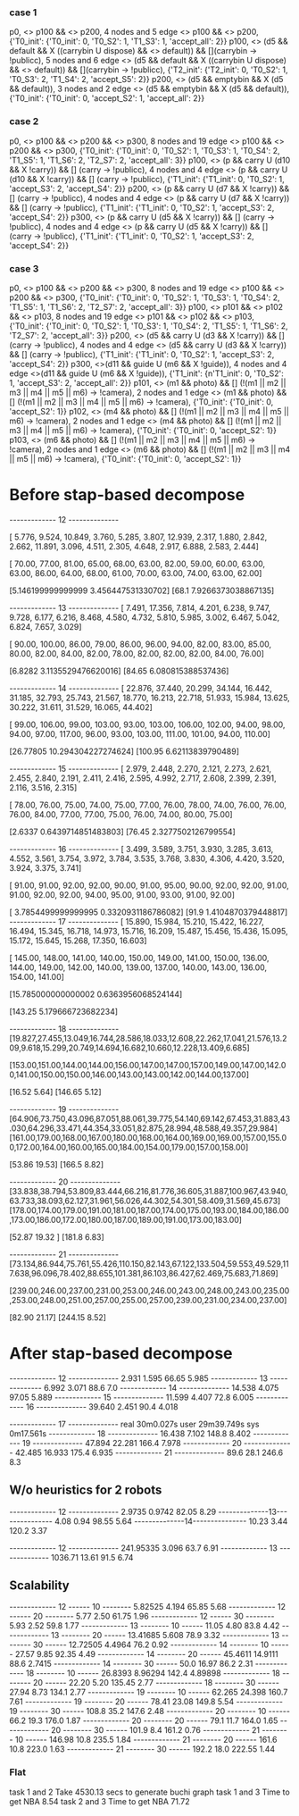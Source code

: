 ### case 1
 p0, <> p100 && <> p200, 4 nodes and 5 edge
 <> p100 && <> p200, {'T0_init': {'T0_init': 0, 'T0_S2': 1, 'T1_S3': 1, 'accept_all': 2}}
 p100, <> (d5 && default && X ((carrybin U dispose) && <> default)) && [](carrybin -> !publicc), 5 nodes and 6 edge
 <> (d5 && default && X ((carrybin U dispose) && <> default)) && [](carrybin -> !publicc), {'T2_init': {'T2_init': 0, 'T0_S2': 1, 'T0_S3': 2, 'T1_S4': 2, 'accept_S5': 2}}
 p200, <> (d5 && emptybin && X (d5 && default)), 3 nodes and 2 edge
 <> (d5 && emptybin && X (d5 && default)), {'T0_init': {'T0_init': 0, 'accept_S2': 1, 'accept_all': 2}}

### case 2
p0, <> p100 && <> p200 && <> p300, 8 nodes and 19 edge
 <> p100 && <> p200 && <> p300, {'T0_init': {'T0_init': 0, 'T0_S2': 1, 'T0_S3': 1, 'T0_S4': 2, 'T1_S5': 1, 'T1_S6': 2, 'T2_S7': 2, 'accept_all': 3}}
 p100, <> (p && carry U (d10 && X !carry)) && [] (carry -> !publicc), 4 nodes and 4 edge
 <> (p && carry U (d10 && X !carry)) && [] (carry -> !publicc), {'T1_init': {'T1_init': 0, 'T0_S2': 1, 'accept_S3': 2, 'accept_S4': 2}}
 p200, <> (p && carry U (d7 && X !carry)) && [] (carry -> !publicc), 4 nodes and 4 edge
 <> (p && carry U (d7 && X !carry)) && [] (carry -> !publicc), {'T1_init': {'T1_init': 0, 'T0_S2': 1, 'accept_S3': 2, 'accept_S4': 2}}
 p300, <> (p && carry U (d5 && X !carry)) && [] (carry -> !publicc), 4 nodes and 4 edge
 <> (p && carry U (d5 && X !carry)) && [] (carry -> !publicc), {'T1_init': {'T1_init': 0, 'T0_S2': 1, 'accept_S3': 2, 'accept_S4': 2}}

### case 3 
p0, <> p100 && <> p200 && <> p300, 8 nodes and 19 edge
 <> p100 && <> p200 && <> p300, {'T0_init': {'T0_init': 0, 'T0_S2': 1, 'T0_S3': 1, 'T0_S4': 2, 'T1_S5': 1, 'T1_S6': 2, 'T2_S7': 2, 'accept_all': 3}}
 p100, <> p101 && <> p102 && <> p103, 8 nodes and 19 edge
 <> p101 && <> p102 && <> p103, {'T0_init': {'T0_init': 0, 'T0_S2': 1, 'T0_S3': 1, 'T0_S4': 2, 'T1_S5': 1, 'T1_S6': 2, 'T2_S7': 2, 'accept_all': 3}}
 p200, <> (d5 && carry U (d3 && X !carry)) && [] (carry -> !publicc), 4 nodes and 4 edge
 <> (d5 && carry U (d3 && X !carry)) && [] (carry -> !publicc), {'T1_init': {'T1_init': 0, 'T0_S2': 1, 'accept_S3': 2, 'accept_S4': 2}}
 p300, <>(d11 && guide U (m6 && X !guide)), 4 nodes and 4 edge
 <>(d11 && guide U (m6 && X !guide)), {'T1_init': {n'T1_init': 0, 'T0_S2': 1, 'accept_S3': 2, 'accept_all': 2}}
 p101, <> (m1 && photo) && [] (!(m1 || m2 || m3 || m4 || m5 || m6) -> !camera), 2 nodes and 1 edge
 <> (m1 && photo) && [] (!(m1 || m2 || m3 || m4 || m5 || m6) -> !camera), {'T0_init': {'T0_init': 0, 'accept_S2': 1}}
 p102, <> (m4 && photo) && [] (!(m1 || m2 || m3 || m4 || m5 || m6) -> !camera), 2 nodes and 1 edge
 <> (m4 && photo) && [] (!(m1 || m2 || m3 || m4 || m5 || m6) -> !camera), {'T0_init': {'T0_init': 0, 'accept_S2': 1}}
 p103, <> (m6 && photo) && [] (!(m1 || m2 || m3 || m4 || m5 || m6) -> !camera), 2 nodes and 1 edge
 <> (m6 && photo) && [] (!(m1 || m2 || m3 || m4 || m5 || m6) -> !camera), {'T0_init': {'T0_init': 0, 'accept_S2': 1}}

# Before stap-based decompose

------------- 12 --------------

[   5.776,  9.524,  10.849,  3.760,  5.285,  3.807,  12.939,  2.317,  1.880,  2.842,  2.662,  11.891,  3.096,  4.511,  2.305,  4.648,  2.917,  6.888,  2.583,  2.444]

[  70.00,  77.00,  81.00,  65.00,  68.00,  63.00,  82.00,  59.00,  60.00,  63.00,  63.00,  86.00,  64.00,  68.00,  61.00,  70.00,  63.00,  74.00,  63.00,  62.00]

[5.146199999999999 3.456447531330702]
[68.1 7.9266373038867135]

------------- 13 --------------
[   7.491,  17.356,  7.814,  4.201,  6.238,  9.747,  9.728,  6.177,  6.216,  8.468,  4.580,  4.732,  5.810,  5.985,  3.002,  6.467,  5.042,  6.824,  7.657,  3.029]

[  90.00,  100.00,  86.00,  79.00,  86.00,  96.00,  94.00,  82.00,  83.00,  85.00,  80.00,  82.00,  84.00,  82.00,  78.00,  82.00,  82.00,  82.00,  84.00,  76.00]

[6.8282 3.1135529476620016]
[84.65 6.080815388537436]

------------- 14 --------------
[   22.876,  37.440,  20.299,  34.144,  16.442,  31.185,  32.793,  25.743,  21.567,  18.770,  16.213,  22.718,  51.933,  15.984,  13.625,  30.222,  31.611,  31.529,  16.065,  44.402]

[  99.00,  106.00,  99.00,  103.00,  93.00,  103.00,  106.00,  102.00,  94.00,  98.00,  94.00,  97.00,  117.00,  96.00,  93.00,  103.00,  111.00,  101.00,  94.00,  110.00]

[26.77805 10.294304227274624]
[100.95 6.62113839790489]

------------- 15 --------------
[  2.979,  2.448,  2.270,  2.121,  2.273,  2.621,  2.455,  2.840,  2.191,  2.411,  2.416,  2.595,  4.992,  2.717,  2.608,  2.399,  2.391,  2.116,  3.516,  2.315]

[  78.00,  76.00,  75.00,  74.00,  75.00,  77.00,  76.00,  78.00,  74.00,  76.00,  76.00,  76.00,  84.00,  77.00,  77.00,  75.00,  76.00,  74.00,  80.00,  75.00]

[2.6337 0.6439714851483803]
[76.45 2.3277502126799554]

------------- 16 --------------
[   3.499,  3.589,  3.751,  3.930,  3.285,  3.613,  4.552,  3.561,  3.754,  3.972,  3.784,  3.535,  3.768,  3.830,  4.306,  4.420,  3.520,  3.924,  3.375,  3.741]

[  91.00,  91.00,  92.00,  92.00,  90.00,  91.00,  95.00,  90.00,  92.00,  92.00,  91.00,  91.00,  92.00,  92.00,  94.00,  95.00,  91.00,  93.00,  91.00,  92.00]

[ 3.7854499999999995 0.3320931186786082]
[91.9 1.4104870379448817]
------------- 17 --------------
[   15.890,  15.984,  15.210,  15.422,  16.227,  16.494,  15.345,  16.718,  14.973,  15.716,  16.209,  15.487,  15.456,  15.436,  15.095,  15.172,  15.645,  15.268,  17.350,  16.603]

[  145.00,  148.00,  141.00,  140.00,  150.00,  149.00,  141.00,  150.00,  136.00,  144.00,  149.00,  142.00,  140.00,  139.00,  137.00,  140.00,  143.00,  136.00,  154.00,  141.00]

[15.785000000000002 0.6363956068524144]

[143.25 5.179666723682234]

------------- 18 --------------
[19.827,27.455,13.049,16.744,28.586,18.033,12.608,22.262,17.041,21.576,13.209,9.618,15.299,20.749,14.694,16.682,10.660,12.228,13.409,6.685]

[153.00,151.00,144.00,144.00,156.00,147.00,147.00,157.00,149.00,147.00,142.00,141.00,150.00,150.00,146.00,143.00,143.00,142.00,144.00,137.00]

[16.52  5.64]
[146.65 5.12]

------------- 19 --------------
[64.906,73.750,43.096,87.051,88.061,39.775,54.140,69.142,67.453,31.883,43.030,64.296,33.471,44.354,33.051,82.875,28.994,48.588,49.357,29.984]
[161.00,179.00,168.00,167.00,180.00,168.00,164.00,169.00,169.00,157.00,155.00,172.00,164.00,160.00,165.00,184.00,154.00,179.00,157.00,158.00]


[53.86  19.53]
[166.5 8.82]


------------- 20 --------------
[33.838,38.794,53.809,83.444,66.216,81.776,36.605,31.887,100.967,43.940,63.733,38.093,62.127,31.961,56.026,44.302,54.301,58.409,31.569,45.673]
[178.00,174.00,179.00,191.00,181.00,187.00,174.00,175.00,193.00,184.00,186.00,173.00,186.00,172.00,180.00,187.00,189.00,191.00,173.00,183.00]


[52.87 19.32 ]
[181.8 6.83]

------------- 21 --------------
[73.134,86.944,75.761,55.426,110.150,82.143,67.122,133.504,59.553,49.529,117.638,96.096,78.402,88.655,101.381,86.103,86.427,62.469,75.683,71.869]

[239.00,246.00,237.00,231.00,253.00,246.00,243.00,248.00,243.00,235.00,253.00,248.00,251.00,257.00,255.00,257.00,239.00,231.00,234.00,237.00]


[82.90 21.17]
[244.15 8.52]

# After stap-based decompose


------------- 12 --------------
2.931 1.595 
66.65 5.985
------------- 13 --------------
6.992  3.071
88.6 7.0
------------- 14 --------------
14.538 4.075
97.05 5.889
------------- 15 --------------
11.599 4.407
72.8 6.005
------------- 16 --------------
39.640 2.451
90.4 4.018

------------- 17 --------------
real    30m0.027s
user    29m39.749s
sys     0m17.561s
------------- 18 --------------
16.438 7.102
148.8 8.402
------------- 19 --------------
47.894 22.281
166.4 7.978
------------- 20 --------------
42.485 16.933
175.4 6.935
------------- 21 --------------
89.6 28.1
246.6 8.3

## W/o heuristics for 2 robots
------------- 12 --------------
2.9735 0.9742
82.05 8.29
--------------13---------------
4.08 0.94
98.55 5.64
--------------14---------------
10.23 3.44
120.2 3.37

------------- 12 --------------
241.95335 3.096
63.7 6.91
------------- 13 --------------
1036.71 13.61 
91.5 6.74

## Scalability
------------- 12 ------ 10 --------
5.82525 4.194 
65.85 5.68
------------- 12 ------ 20 --------
5.77 2.50
61.75 1.96
------------- 12 ------ 30 --------
5.93 2.52
59.8 1.77
------------- 13 -------- 10 ------
11.05 4.80
83.8 4.42
------------- 13 -------- 20 ------
13.41685 5.608
78.9  3.32
------------- 13 -------- 30 ------
12.72505 4.4964
76.2 0.92
------------- 14 -------- 10 ------
27.57 9.85 
92.35 4.49
------------- 14 -------- 20 ------
45.4611 14.9111
88.6 2.7415
------------- 14 -------- 30 ------
50.0 16.97
86.2 2.31
------------- 18 -------- 10 ------
26.8393 8.96294
142.4 4.89898
------------- 18 -------- 20 ------
22.20 5.20
135.45 2.77
------------- 18 -------- 30 ------
27.94 8.73
134.1 2.77
------------- 19 -------- 10 ------
62.265 24.398
160.7 7.61
------------- 19 -------- 20 ------
78.41 23.08 
149.8  5.54
------------- 19 -------- 30 ------
108.8 35.2
147.6 2.48
------------- 20 -------- 10 ------
66.2 19.3
176.0 1.87
------------- 20 -------- 20 ------
79.1 11.7
164.0  1.65
------------- 20 -------- 30 ------
101.9 8.4 
161.2  0.76
------------- 21 -------- 10 ------
146.98 10.8
235.5 1.84
------------- 21 -------- 20 ------
161.6 10.8
​223.0  1.63
------------- 21 -------- 30 ------
192.2 18.0 
222.55  1.44

### Flat 
task 1 and 2  Take 4530.13 secs to generate buchi graph
task 1 and 3  Time to get NBA 8.54
task 2 and 3  Time to get NBA 71.72

